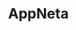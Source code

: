 ---
facebook: https://facebook.com/AppNeta
linkedin: http://linkedin.com/company/appneta
logohandle: appneta
sort: appneta
title: AppNeta
twitter: https://x.com/Appneta
website: https://www.appneta.com/
youtube: https://www.youtube.com/channel/UCPpiZ_EngoGWVQYszhKp0nw
---